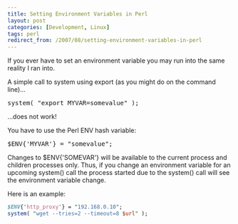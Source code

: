 ```yaml
---
title: Setting Environment Variables in Perl
layout: post
categories: [Development, Linux]
tags: perl
redirect_from: /2007/08/setting-environment-variables-in-perl
---
```


If you ever have to set an environment variable you may run into the same reality I ran into.

A simple call to system using export (as you might do on the command line)...

<pre lang="perl">system( "export MYVAR=somevalue" );</pre>

...does not work!

You have to use the Perl ENV hash variable&#58;

<pre lang="perl">$ENV{'MYVAR'} = "somevalue";</pre>

Changes to $ENV{'SOMEVAR'} will be available to the current process and children processes only.  Thus, if you  change an environment variable for an upcoming system() call the process started due to the system() call will see the environment variable change.

Here is an example&#58;

```perl
$ENV{'http_proxy'} = "192.168.0.10";
system( "wget --tries=2 --timeout=8 $url" );
```
